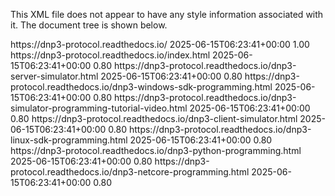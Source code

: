This XML file does not appear to have any style information associated with it. The document tree is shown below.
<urlset xmlns="http://www.sitemaps.org/schemas/sitemap/0.9" xmlns:xsi="http://www.w3.org/2001/XMLSchema-instance" xsi:schemaLocation="http://www.sitemaps.org/schemas/sitemap/0.9 http://www.sitemaps.org/schemas/sitemap/0.9/sitemap.xsd">
<!--  created with Free Online Sitemap Generator www.xml-sitemaps.com  -->
<url>
<loc>https://dnp3-protocol.readthedocs.io/</loc>
<lastmod>2025-06-15T06:23:41+00:00</lastmod>
<priority>1.00</priority>
</url>
<url>
<loc>https://dnp3-protocol.readthedocs.io/index.html</loc>
<lastmod>2025-06-15T06:23:41+00:00</lastmod>
<priority>0.80</priority>
</url>
<url>
<loc>https://dnp3-protocol.readthedocs.io/dnp3-server-simulator.html</loc>
<lastmod>2025-06-15T06:23:41+00:00</lastmod>
<priority>0.80</priority>
</url>
<url>
<loc>https://dnp3-protocol.readthedocs.io/dnp3-windows-sdk-programming.html</loc>
<lastmod>2025-06-15T06:23:41+00:00</lastmod>
<priority>0.80</priority>
</url>
<url>
<loc>https://dnp3-protocol.readthedocs.io/dnp3-simulator-programming-tutorial-video.html</loc>
<lastmod>2025-06-15T06:23:41+00:00</lastmod>
<priority>0.80</priority>
</url>
<url>
<loc>https://dnp3-protocol.readthedocs.io/dnp3-client-simulator.html</loc>
<lastmod>2025-06-15T06:23:41+00:00</lastmod>
<priority>0.80</priority>
</url>
<url>
<loc>https://dnp3-protocol.readthedocs.io/dnp3-linux-sdk-programming.html</loc>
<lastmod>2025-06-15T06:23:41+00:00</lastmod>
<priority>0.80</priority>
</url>
<url>
<loc>https://dnp3-protocol.readthedocs.io/dnp3-python-programming.html</loc>
<lastmod>2025-06-15T06:23:41+00:00</lastmod>
<priority>0.80</priority>
</url>
<url>
<loc>https://dnp3-protocol.readthedocs.io/dnp3-netcore-programming.html</loc>
<lastmod>2025-06-15T06:23:41+00:00</lastmod>
<priority>0.80</priority>
</url>
</urlset>
